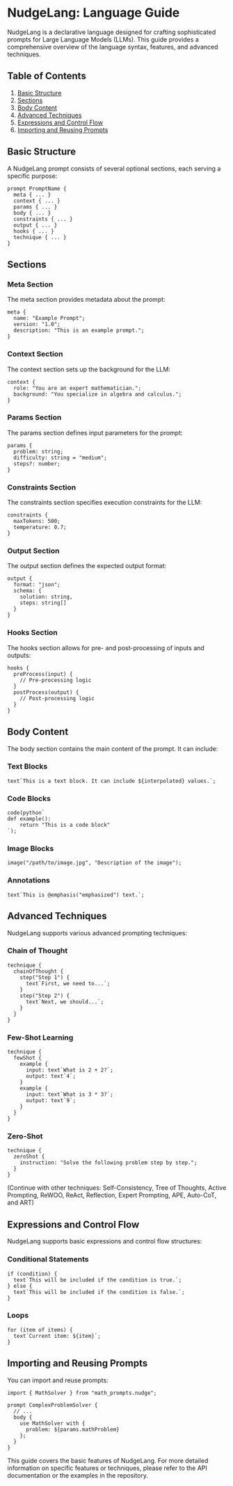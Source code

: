 # NudgeLang: Language Guide

NudgeLang is a declarative language designed for crafting sophisticated prompts for Large Language Models (LLMs). This guide provides a comprehensive overview of the language syntax, features, and advanced techniques.

## Table of Contents

1. [Basic Structure](#basic-structure)
2. [Sections](#sections)
3. [Body Content](#body-content)
4. [Advanced Techniques](#advanced-techniques)
5. [Expressions and Control Flow](#expressions-and-control-flow)
6. [Importing and Reusing Prompts](#importing-and-reusing-prompts)

## Basic Structure

A NudgeLang prompt consists of several optional sections, each serving a specific purpose:

```nudgelang
prompt PromptName {
  meta { ... }
  context { ... }
  params { ... }
  body { ... }
  constraints { ... }
  output { ... }
  hooks { ... }
  technique { ... }
}
```

## Sections

### Meta Section

The meta section provides metadata about the prompt:

```nudgelang
meta {
  name: "Example Prompt";
  version: "1.0";
  description: "This is an example prompt.";
}
```

### Context Section

The context section sets up the background for the LLM:

```nudgelang
context {
  role: "You are an expert mathematician.";
  background: "You specialize in algebra and calculus.";
}
```

### Params Section

The params section defines input parameters for the prompt:

```nudgelang
params {
  problem: string;
  difficulty: string = "medium";
  steps?: number;
}
```

### Constraints Section

The constraints section specifies execution constraints for the LLM:

```nudgelang
constraints {
  maxTokens: 500;
  temperature: 0.7;
}
```

### Output Section

The output section defines the expected output format:

```nudgelang
output {
  format: "json";
  schema: {
    solution: string,
    steps: string[]
  }
}
```

### Hooks Section

The hooks section allows for pre- and post-processing of inputs and outputs:

```nudgelang
hooks {
  preProcess(input) {
    // Pre-processing logic
  }
  postProcess(output) {
    // Post-processing logic
  }
}
```

## Body Content

The body section contains the main content of the prompt. It can include:

### Text Blocks

```nudgelang
text`This is a text block. It can include ${interpolated} values.`;
```

### Code Blocks

```nudgelang
code(python`
def example():
    return "This is a code block"
`);
```

### Image Blocks

```nudgelang
image("/path/to/image.jpg", "Description of the image");
```

### Annotations

```nudgelang
text`This is @emphasis("emphasized") text.`;
```

## Advanced Techniques

NudgeLang supports various advanced prompting techniques:

### Chain of Thought

```nudgelang
technique {
  chainOfThought {
    step("Step 1") {
      text`First, we need to...`;
    }
    step("Step 2") {
      text`Next, we should...`;
    }
  }
}
```

### Few-Shot Learning

```nudgelang
technique {
  fewShot {
    example {
      input: text`What is 2 + 2?`;
      output: text`4`;
    }
    example {
      input: text`What is 3 * 3?`;
      output: text`9`;
    }
  }
}
```

### Zero-Shot

```nudgelang
technique {
  zeroShot {
    instruction: "Solve the following problem step by step.";
  }
}
```

(Continue with other techniques: Self-Consistency, Tree of Thoughts, Active Prompting, ReWOO, ReAct, Reflection, Expert Prompting, APE, Auto-CoT, and ART)

## Expressions and Control Flow

NudgeLang supports basic expressions and control flow structures:

### Conditional Statements

```nudgelang
if (condition) {
  text`This will be included if the condition is true.`;
} else {
  text`This will be included if the condition is false.`;
}
```

### Loops

```nudgelang
for (item of items) {
  text`Current item: ${item}`;
}
```

## Importing and Reusing Prompts

You can import and reuse prompts:

```nudgelang
import { MathSolver } from "math_prompts.nudge";

prompt ComplexProblemSolver {
  // ...
  body {
    use MathSolver with {
      problem: ${params.mathProblem}
    };
  }
}
```

This guide covers the basic features of NudgeLang. For more detailed information on specific features or techniques, please refer to the API documentation or the examples in the repository.